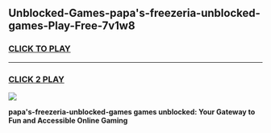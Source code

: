 
## Unblocked-Games-papa's-freezeria-unblocked-games-Play-Free-7v1w8
<h3>
<a href="https://premium76.site?title=papa's-freezeria-unblocked-games&ref=15A">CLICK TO PLAY</a></h3>
<hr>

<h3>
<a href="https://premium76.site?title=papa's-freezeria-unblocked-games&ref=15A">CLICK 2 PLAY</a>
  
</h3>

<a href="https://premium76.site?title=papa's-freezeria-unblocked-games&ref=15A"><img src="https://clearcache.store/games.png"></a>


**papa's-freezeria-unblocked-games games unblocked: Your Gateway to Fun and Accessible Online Gaming**
